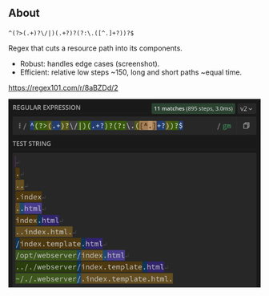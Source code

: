 ## About

`^(?>(.+)?\/|)(.+?)?(?:\.([^.]+?))?$`

Regex that cuts a resource path into its components.
- Robust: handles edge cases (screenshot).
- Efficient: relative low steps ~150, long and short paths ~equal time.

https://regex101.com/r/8aBZDd/2
<div>
    <img src="screenshots/001.png" alt="screenshot" width="auto" height="auto">
</div>
